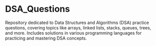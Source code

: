 # DSA_Questions
Repository dedicated to Data Structures and Algorithms (DSA) practice questions, covering topics like arrays, linked lists, stacks, queues, trees, and more. Includes solutions in various programming languages for practicing and mastering DSA concepts.
